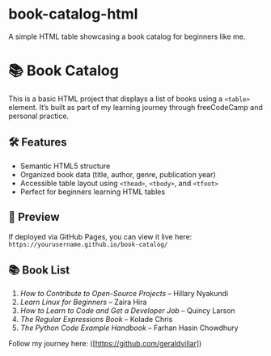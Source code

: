 # book-catalog-html
A simple HTML table showcasing a book catalog for beginners like me.
# 📚 Book Catalog

This is a basic HTML project that displays a list of books using a `<table>` element. It’s built as part of my learning journey through freeCodeCamp and personal practice.

## 🛠️ Features

- Semantic HTML5 structure
- Organized book data (title, author, genre, publication year)
- Accessible table layout using `<thead>`, `<tbody>`, and `<tfoot>`
- Perfect for beginners learning HTML tables

## 📄 Preview

If deployed via GitHub Pages, you can view it live here:  
`https://yourusername.github.io/book-catalog/`

## 📚 Book List

1. *How to Contribute to Open-Source Projects* – Hillary Nyakundi  
2. *Learn Linux for Beginners* – Zaira Hira  
3. *How to Learn to Code and Get a Developer Job* – Quincy Larson  
4. *The Regular Expressions Book* – Kolade Chris  
5. *The Python Code Example Handbook* – Farhan Hasin Chowdhury  
  
Follow my journey here: ([https://github.com/geraldvillar])
